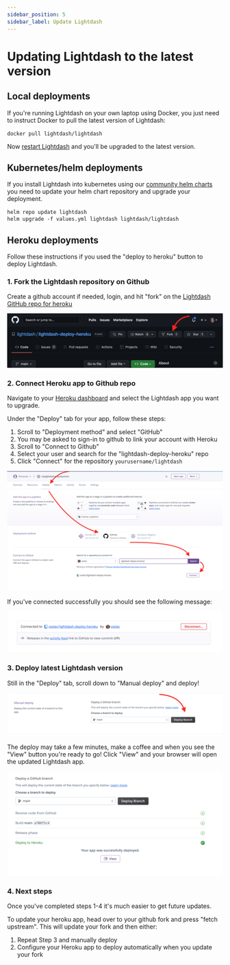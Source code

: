 ```yaml
---
sidebar_position: 5
sidebar_label: Update Lightdash
---
```


# Updating Lightdash to the latest version

## Local deployments

If you're running Lightdash on your own laptop using Docker, you just need to instruct Docker to pull
the latest version of Lightdash:

```shell
docker pull lightdash/lightdash
```

Now [restart Lightdash](../get-started/setup-lightdash/install-lightdash.mdx) and you'll be upgraded to the latest version.

## Kubernetes/helm deployments

If you install Lightdash into kubernetes using our [community helm charts](https://github.com/lightdash/helm-charts) 
you need to update your helm chart repository and upgrade your deployment.

```shell
helm repo update lightdash
helm upgrade -f values.yml lightdash lightdash/lightdash
```

## Heroku deployments

Follow these instructions if you used the "deploy to heroku" button to deploy Lightdash.

### 1. Fork the Lightdash repository on Github

Create a github account if needed, login, and hit "fork" on the [Lightdash GitHub repo for heroku](https://github.com/lightdash/lightdash-deploy-heroku)

![screenshot-fork-github](./assets/screenshot-fork-github.png)

### 2. Connect Heroku app to Github repo

Navigate to your [Heroku dashboard](https://dashboard.heroku.com) and select the Lightdash app you want to upgrade.

Under the "Deploy" tab for your app, follow these steps:
1. Scroll to "Deployment method" and select "GitHub"
2. You may be asked to sign-in to github to link your account with Heroku
3. Scroll to "Connect to Github"
4. Select your user and search for the "lightdash-deploy-heroku" repo
5. Click "Connect" for the repository `yourusername/lightdash`

![screenshot-heroku-app-settings](./assets/screenshot-heroku-app-settings.png)

If you've connected successfully you should see the following message:

![screenshot-heroku-success](./assets/screenshot-heroku-success.png)

### 3. Deploy latest Lightdash version

Still in the "Deploy" tab, scroll down to "Manual deploy" and deploy! 

![screenshot-heroku-manual-deploy](./assets/screenshot-heroku-manual-deploy.png)

The deploy may take a few minutes, make a coffee and when you see the "View" button you're ready to go! Click "View" 
and your browser will open the updated Lightdash app.

![screenshot-heroku-complete](./assets/screenshot-heroku-complete.png)


### 4. Next steps

Once you've completed steps 1-4 it's much easier to get future updates.

To update your heroku app, head over to your github fork and press "fetch upstream". This will update your fork and 
then either:
1. Repeat Step 3 and manually deploy
2. Configure your Heroku app to deploy automatically when you update your fork

